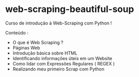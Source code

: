 # web-scraping-beautiful-soup
Curso de introdução à Web-Scraping com Python !

Conteúdo :

- O que é Web Scraping ?
- Páginas Web
- Introdução básica sobre HTML
- Identificando informações úteis em um Website
- Como lidar com Expressões Regulares ( REGEX )
- Realizando meu primeiro Scrap com Python

